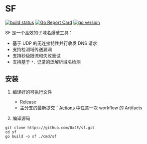 # SF

[![build status](https://img.shields.io/github/actions/workflow/status/0x2E/sf/build.yml?branch=main)](https://github.com/0x2E/sf/actions)
[![Go Report Card](https://goreportcard.com/badge/github.com/0x2E/sf)](https://goreportcard.com/report/github.com/0x2E/sf)
[![go version](https://img.shields.io/github/go-mod/go-version/0x2E/sf)](https://github.com/0x2E/sf/blob/main/go.mod)

SF 是一个高效的子域名爆破工具：

- 基于 UDP 的无连接特性并行收发 DNS 请求
- 支持检测域传送漏洞
- 支持秒级限流和失败重试
- 支持基于 `*.` 记录的泛解析域名检测

## 安装

1. 编译好的可执行文件

   - [Release](https://github.com/0x2E/sf/releases)
   - 主分支的最新提交：[Actions](https://github.com/0x2E/sf/actions) 中任意一次 workflow 的 Artifacts

2. 编译源码

```shell
git clone https://github.com/0x2E/sf.git
cd sf
go build -o sf ./cmd/sf
```
